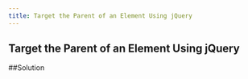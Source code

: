```yaml
---
title: Target the Parent of an Element Using jQuery
---
```

## Target the Parent of an Element Using jQuery

##Solution

<script>
  $(document).ready(function() {
    $("#target1").parent().css("background-color", "red") // Selects the paren of #target1 and changes its background-color to red
  });
</script>
